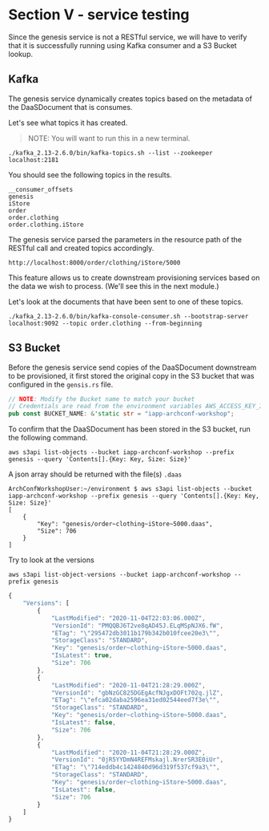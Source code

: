 # Section V - service testing

Since the genesis service is not a RESTful service, we will have to verify that it is successfully running using Kafka consumer and a S3 Bucket lookup.

## Kafka

The genesis service dynamically creates topics based on the metadata of the DaaSDocument that is consumes.

Let's see what topics it has created.

> NOTE: You will want to run this in a new terminal.

```text
./kafka_2.13-2.6.0/bin/kafka-topics.sh --list --zookeeper localhost:2181
```

You should see the following topics in the results.

```text
__consumer_offsets
genesis
iStore
order
order.clothing
order.clothing.iStore
```

The genesis service parsed the parameters in the resource path of the RESTful call and created topics accordingly.

`http://localhost:8000/order/clothing/iStore/5000`

This feature allows us to create downstream provisioning services based on the data we wish to process. \(We'll see this in the next module.\)

Let's look at the documents that have been sent to one of these topics.

```text
./kafka_2.13-2.6.0/bin/kafka-console-consumer.sh --bootstrap-server localhost:9092 --topic order.clothing --from-beginning
```

## S3 Bucket

Before the genesis service send copies of the DaaSDocument downstream to be provisioned, it first stored the original copy in the S3 bucket that was configured in the `gensis.rs` file.

```rust
// NOTE: Modify the Bucket name to match your bucket
// Credentials are read from the environment variables AWS_ACCESS_KEY_ID and AWS_SECRET_ACCESS_KEY
pub const BUCKET_NAME: &'static str = "iapp-archconf-workshop";
```

To confirm that the DaaSDocument has been stored in the S3 bucket, run the following command.

```text
aws s3api list-objects --bucket iapp-archconf-workshop --prefix genesis --query 'Contents[].{Key: Key, Size: Size}'
```

A json array should be returned with the file\(s\) `.daas`

```text
ArchConfWorkshopUser:~/environment $ aws s3api list-objects --bucket iapp-archconf-workshop --prefix genesis --query 'Contents[].{Key: Key, Size: Size}'                                                                                                                      
[
    {
        "Key": "genesis/order~clothing~iStore~5000.daas", 
        "Size": 706
    }
]
```

Try to look at the versions

```text
aws s3api list-object-versions --bucket iapp-archconf-workshop --prefix genesis
```

```javascript
{
    "Versions": [
        {
            "LastModified": "2020-11-04T22:03:06.000Z", 
            "VersionId": "PMQQBJ6T2ve8qAD45J.ELqMSpNJX6.fW", 
            "ETag": "\"295472db3011b179b342b010fcee20e3\"", 
            "StorageClass": "STANDARD", 
            "Key": "genesis/order~clothing~iStore~5000.daas", 
            "IsLatest": true, 
            "Size": 706
        }, 
        {
            "LastModified": "2020-11-04T21:28:29.000Z", 
            "VersionId": "gbNzGC825DGEgAcfNJgxDOFt702q.jlZ", 
            "ETag": "\"efca02daba2596ea31ed02544eed7f3e\"", 
            "StorageClass": "STANDARD", 
            "Key": "genesis/order~clothing~iStore~5000.daas", 
            "IsLatest": false, 
            "Size": 706
        }, 
        {
            "LastModified": "2020-11-04T21:28:29.000Z", 
            "VersionId": "0jR5YYDmN4REFMskajl.NrerSR3E0iUr", 
            "ETag": "\"714eddb4c1424840d96d319f537cf9a3\"", 
            "StorageClass": "STANDARD", 
            "Key": "genesis/order~clothing~iStore~5000.daas", 
            "IsLatest": false, 
            "Size": 706
        }
    ]
}
```

